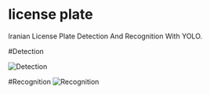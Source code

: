 # license plate
Iranian License Plate Detection And Recognition With YOLO.

#Detection

![Detection](https://user-images.githubusercontent.com/115239569/194570072-6bf64f73-b84e-4e65-98c2-f0530e19b52b.jpg)


#Recognition
![Recognition](https://user-images.githubusercontent.com/115239569/194570318-a67b153a-1ce6-4e08-b294-777d219ba99c.jpg)

